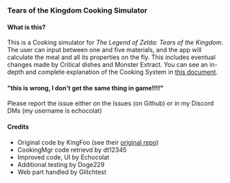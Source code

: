 ### Tears of the Kingdom Cooking Simulator

#### What is this?

This is a Cooking simulator for _The Legend of Zelda: Tears of the Kingdom_. The user can input between one and five materials, and the app will calculate the meal and all its properties on the fly. This includes eventual changes made by Critical dishes and Monster Extract. You can see an in-depth and complete explanation of the Cooking System in [this document](https://docs.google.com/document/d/1IxQGHxr0G2-grcSfDgM5jkLkhjYPjsYJEhgp30WOItc/edit?usp=sharing).

#### "this is wrong, I don't get the same thing in game!!!!"

Please report the issue either on the Issues (on Github) or in my Discord DMs (my username is echocolat)

#### Credits

- Original code by KingFoo (see their [original repo](https://github.com/KingFooZQ/Totk-Cooking-Simulator))
- CookingMgr code retrievd by dt12345
- Improved code, UI by Echocolat
- Additional testing by Doge229
- Web part handled by Glitchtest